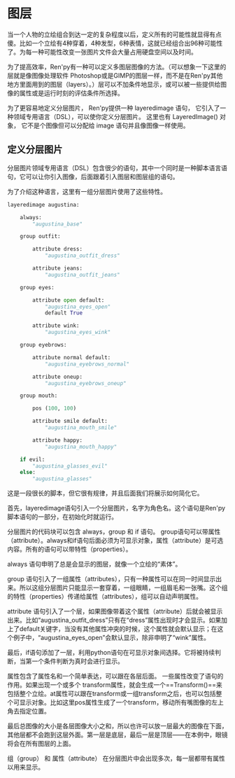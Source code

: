 # 图层
当一个人物的立绘组合到达一定的复杂程度以后，定义所有的可能性就显得有点傻。比如一个立绘有4种穿着，4种发型，6种表情，这就已经组合出96种可能性了。为每一种可能性改变一张图片文件会大量占用硬盘空间以及时间。    

为了提高效率，Ren'py有一种可以定义多图层图像的方法。（可以想象一下这里的层就是像图像处理软件 Photoshop或是GIMP的图层一样，而不是在Ren'py其他地方里面用到的图层（layers）。）层可以不加条件地显示，或可以被一些提供给图像的属性或是运行时刻的评估条件所选择。     

为了更容易地定义分层图片， Ren'py提供一种 layeredimage 语句， 它引入了一种领域专用语言（DSL），可以使你定义分层图片。 这里也有 LayeredImage() 对象， 它不是个图像但可以分配给 image 语句并且像图像一样使用。    

## 定义分层图片
分层图片领域专用语言（DSL）包含很少的语句，其中一个同时是一种脚本语言语句，它可以让你引入图像，后面跟着引入图层和图层组的语句。    

为了介绍这种语言，这里有一组分层图片使用了这些特性。    
```python
layeredimage augustina:

    always:
        "augustina_base"

    group outfit:

        attribute dress:
            "augustina_outfit_dress"

        attribute jeans:
            "augustina_outfit_jeans"

    group eyes:

        attribute open default:
            "augustina_eyes_open"
            default True

        attribute wink:
            "augustina_eyes_wink"

    group eyebrows:

        attribute normal default:
            "augustina_eyebrows_normal"

        attribute oneup:
            "augustina_eyebrows_oneup"

    group mouth:

        pos (100, 100)

        attribute smile default:
            "augustina_mouth_smile"

        attribute happy:
            "augustina_mouth_happy"

    if evil:
        "augustina_glasses_evil"
    else:
        "augustina_glasses"

```
这是一段很长的脚本，但它很有规律，并且后面我们将展示如何简化它。    

首先，layeredimage语句引入一个分层图片，名字为角色名。这个语句是Ren'py脚本语句的一部分，在初始化时就运行。   

分层图片的代码块可以包含 always，group 和 if 语句。 group语句可以带属性（attribute）。always和if语句后面必须为可显示对象，属性（attribute）是可选内容。所有的语句可以带特性（properties）。    

always 语句申明了总是会显示的图层，就像一个立绘的“素体”。    

group 语句引入了一组属性（attributes），只有一种属性可以在同一时间显示出来。所以这组分层图片只能显示一套穿着，一组眼睛，一组眉毛和一张嘴。这个组的特性（properties）传递给属性（attributes），组可以自动声明属性。    

attribute 语句引入了一个层，如果图像带着这个属性（attribute）后就会被显示出来。比如“augustina_outfit_dress”只有在“dress”属性出现时才会显示。如果加上了default关键字，当没有其他属性冲突的时候，这个属性就会默认显示；在这个例子中，“augustina_eyes_open”会默认显示，除非申明了“wink”属性。    

最后，if语句添加了一层，利用python语句在可显示对象间选择。它将被持续判断，当第一个条件判断为真时会进行显示。    

属性包含了属性名和一个简单表达，可以跟在各层后面。 一些属性改变了语句的作用。如果出现一个或多个 transform属性，就会生成一个==Transform()==来包括整个立绘。at属性可以跟在transform或一组transform之后，也可以包括整个可显示对象。比如这里pos属性生成了一个transform，移动所有嘴图像的左上角去指定位置。   

最后总图像的大小是各层图像大小之和，所以也许可以放一层最大的图像在下面，其他层都不会跑到这层外面。第一层是底层，最后一层是顶层——在本例中，眼镜将会在所有图层的上面。    

组（group） 和 属性（attribute） 在分层图片中会出现多次，每一层都带有属性以用来显示。    
